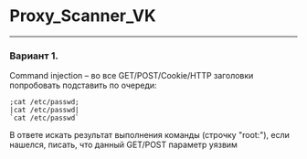 # Proxy_Scanner_VK

---

### Вариант 1. 
Command injection – во все GET/POST/Сookie/HTTP заголовки попробовать подставить по очереди:
```
;cat /etc/passwd;
|cat /etc/passwd|
`cat /etc/passwd`
```
В ответе искать результат выполнения команды (строчку "root:"), если нашелся, писать, что данный GET/POST параметр уязвим
